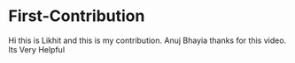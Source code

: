 # First-Contribution
Hi this is Likhit and this is my contribution.
Anuj Bhayia thanks for this video.
Its Very Helpful
